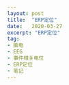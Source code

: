 ```yaml
---
layout: post
title:  "ERP定位"
date:   2020-03-27
excerpt: "ERP定位"
tag:
- 脑电
- EEG
- 事件相关电位
- ERP定位
- 笔记
---
```


